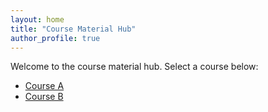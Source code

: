 ```yaml
---
layout: home
title: "Course Material Hub"
author_profile: true
---
```


Welcome to the course material hub. Select a course below:

- [Course A](/course-a/)
- [Course B](/course-b/)
